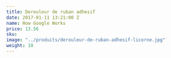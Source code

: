 ```yaml
---
title: Derouleur de ruban adhesif
date: 2017-01-11 13:21:00 Z
name: How Google Works
price: 13.56
sku: 
image: "../produits/derouleur-de-ruban-adhesif-licorne.jpg"
weight: 10
---
```


